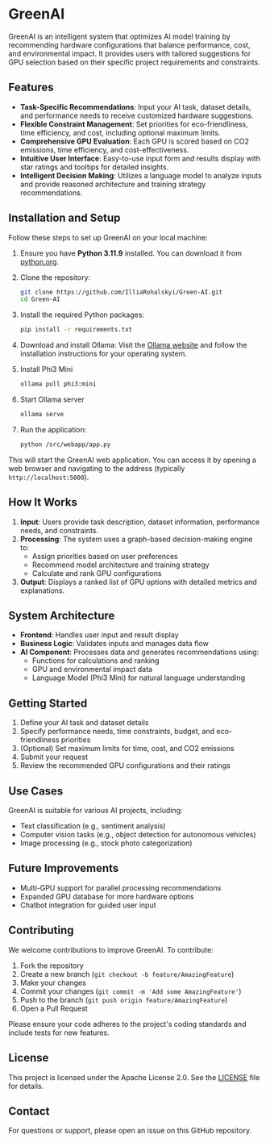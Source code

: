 # GreenAI

GreenAI is an intelligent system that optimizes AI model training by recommending hardware configurations that balance performance, cost, and environmental impact. It provides users with tailored suggestions for GPU selection based on their specific project requirements and constraints.

## Features

- **Task-Specific Recommendations**: Input your AI task, dataset details, and performance needs to receive customized hardware suggestions.
- **Flexible Constraint Management**: Set priorities for eco-friendliness, time efficiency, and cost, including optional maximum limits.
- **Comprehensive GPU Evaluation**: Each GPU is scored based on CO2 emissions, time efficiency, and cost-effectiveness.
- **Intuitive User Interface**: Easy-to-use input form and results display with star ratings and tooltips for detailed insights.
- **Intelligent Decision Making**: Utilizes a language model to analyze inputs and provide reasoned architecture and training strategy recommendations.

## Installation and Setup

Follow these steps to set up GreenAI on your local machine:

1. Ensure you have **Python 3.11.9** installed. You can download it from [python.org](https://www.python.org/downloads/).

2. Clone the repository:
    ```bash
    git clone https://github.com/IlliaRohalskyi/Green-AI.git
    cd Green-AI
    ```

3. Install the required Python packages:
    ```bash
    pip install -r requirements.txt
    ```

4. Download and install Ollama:
    Visit the [Ollama website](https://ollama.com/) and follow the installation instructions for your operating system.

5. Install Phi3 Mini
   ```bash
   ollama pull phi3:mini
   ```

6. Start Ollama server
   ```bash
   ollama serve
   ```

8. Run the application:
    ```bash
    python /src/webapp/app.py
    ```

This will start the GreenAI web application. You can access it by opening a web browser and navigating to the address (typically `http://localhost:5000`).

## How It Works

1. **Input**: Users provide task description, dataset information, performance needs, and constraints.
2. **Processing**: The system uses a graph-based decision-making engine to:
   - Assign priorities based on user preferences
   - Recommend model architecture and training strategy
   - Calculate and rank GPU configurations
3. **Output**: Displays a ranked list of GPU options with detailed metrics and explanations.

## System Architecture

- **Frontend**: Handles user input and result display
- **Business Logic**: Validates inputs and manages data flow
- **AI Component**: Processes data and generates recommendations using:
  - Functions for calculations and ranking
  - GPU and environmental impact data
  - Language Model (Phi3 Mini) for natural language understanding

## Getting Started

1. Define your AI task and dataset details
2. Specify performance needs, time constraints, budget, and eco-friendliness priorities
3. (Optional) Set maximum limits for time, cost, and CO2 emissions
4. Submit your request
5. Review the recommended GPU configurations and their ratings

## Use Cases

GreenAI is suitable for various AI projects, including:
- Text classification (e.g., sentiment analysis)
- Computer vision tasks (e.g., object detection for autonomous vehicles)
- Image processing (e.g., stock photo categorization)

## Future Improvements

- Multi-GPU support for parallel processing recommendations
- Expanded GPU database for more hardware options
- Chatbot integration for guided user input

## Contributing

We welcome contributions to improve GreenAI. To contribute:

1. Fork the repository
2. Create a new branch (`git checkout -b feature/AmazingFeature`)
3. Make your changes
4. Commit your changes (`git commit -m 'Add some AmazingFeature'`)
5. Push to the branch (`git push origin feature/AmazingFeature`)
6. Open a Pull Request

Please ensure your code adheres to the project's coding standards and include tests for new features.

## License

This project is licensed under the Apache License 2.0. See the [LICENSE](LICENSE) file for details.

## Contact

For questions or support, please open an issue on this GitHub repository.
